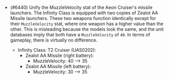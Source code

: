 - (#6440) Unify the MuzzleVelocity stat of the Aeon Cruiser's missile launchers. The Infinity Class is equipped with two copies of Zealot AA Missile launchers. These two weapons function identically except for their `MuzzleVelocity` stat, where one weapon has a higher value than the other. This is misleading because the models look the same, and the unit databases imply that both have a `MuzzleVelocity` of `40`. In terms of gameplay, there is virtually no difference.

    - Infinity Class: T2 Cruiser (UAS0202):
        - Zealot AA Missile (right battery):
            - MuzzleVelocity: 40 --> 35
        - Zealot AA Missile (left battery):
            - MuzzleVelocity: 30 --> 35
